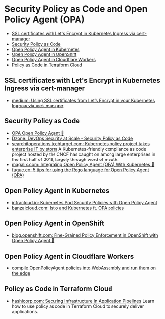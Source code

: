 # Security Policy as Code and Open Policy Agent (OPA)
- [SSL certificates with Let's Encrypt in Kubernetes Ingress via cert-manager](#ssl-certificates-with-lets-encrypt-in-kubernetes-ingress-via-cert-manager)
- [Security Policy as Code](#security-policy-as-code)
- [Open Policy Agent in Kubernetes](#open-policy-agent-in-kubernetes)
- [Open Policy Agent in OpenShift](#open-policy-agent-in-openshift)
- [Open Policy Agent in Cloudflare Workers](#open-policy-agent-in-cloudflare-workers)
- [Policy as Code in Terraform Cloud](#policy-as-code-in-terraform-cloud)

## SSL certificates with Let's Encrypt in Kubernetes Ingress via cert-manager
- [medium: Using SSL certificates from Let’s Encrypt in your Kubernetes Ingress via cert-manager](https://medium.com/flant-com/cert-manager-lets-encrypt-ssl-certs-for-kubernetes-7642e463bbce)

## Security Policy as Code
- [OPA Open Policy Agent 🌟](https://www.openpolicyagent.org/)
- [Dzone: DevOps Security at Scale - Security Policy as Code](https://dzone.com/articles/devops-security-at-scale)
- [searchitoperations.techtarget.com: Kubernetes policy project takes enterprise IT by storm](https://searchitoperations.techtarget.com/news/252467102/Kubernetes-policy-project-takes-enterprise-IT-by-storm) A Kubernetes-friendly compliance as code project hosted by the CNCF has caught on among large enterprises in the first half of 2019, largely through word of mouth.
- [magalix.com: Integrating Open Policy Agent (OPA) With Kubernetes 🌟](https://www.magalix.com/blog/integrating-open-policy-agent-opa-with-kubernetes-a-deep-dive-tutorial)
- [fugue.co: 5 tips for using the Rego language for Open Policy Agent (OPA)](https://www.fugue.co/blog/5-tips-for-using-the-rego-language-for-open-policy-agent-opa)

## Open Policy Agent in Kubernetes
- [infracloud.io: Kubernetes Pod Security Policies with Open Policy Agent](https://www.infracloud.io/kubernetes-pod-security-policies-opa/)
- [banzaicloud.com: Istio and Kubernetes ft. OPA policies](https://banzaicloud.com/blog/istio-opa/)

## Open Policy Agent in OpenShift
- [blog.openshift.com: Fine-Grained Policy Enforcement in OpenShift with Open Policy Agent 🌟](https://blog.openshift.com/fine-grained-policy-enforcement-in-openshift-with-open-policy-agent/)

## Open Policy Agent in Cloudflare Workers
* [compile OpenPolicyAgent policies into WebAssembly and run them on the edge](https://github.com/open-policy-agent/contrib/tree/master/wasm/cloudflare-worker)

## Policy as Code in Terraform Cloud
- [hashicorp.com: Securing Infrastructure In Application Pipelines](https://www.hashicorp.com/resources/securing-infrastructure-in-application-pipelines/) Learn how to use policy as code in Terraform Cloud to securely deliver applications.